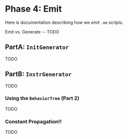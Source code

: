 # Phase 4: Emit #

Here is documentation describing how we _emit_ `.mm` scripts.

Emit vs. Generate -- TODO

## PartA: `InitGenerator` ##

TODO

[`init_generator.rs`]: https://github.com/ejrgilbert/whamm/blob/master/src/generator/init_generator.rs

## PartB: `InstrGenerator` ##

TODO

[`instr_generator.rs`]: https://github.com/ejrgilbert/whamm/blob/master/src/generator/instr_generator.rs

### Using the `BehaviorTree` (Part 2) ###

TODO

### Constant Propagation!! ###

TODO
